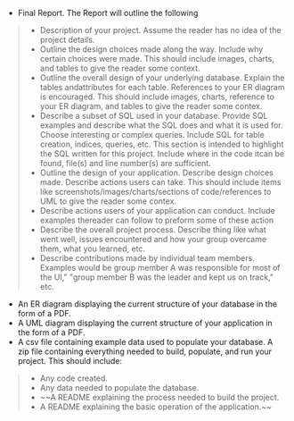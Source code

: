 
* Final Report. The Report will outline the following
> - Description of your project. Assume the reader has no idea of the project details.
> - Outline the design choices made along the way. Include why certain choices were made.  This should include images,  charts, and tables to give the reader some context.
> - Outline the overall design of your underlying database. Explain the tables andattributes  for  each  table.  References  to  your  ER  diagram  is  encouraged.  This should include images, charts, reference to your ER diagram, and tables to give the reader some contex.
> - Describe a subset of SQL used in your database. Provide SQL examples and describe what the SQL does and what it is used for. Choose interesting or complex queries. Include SQL for table creation, indices, queries, etc. This section is intended to highlight the SQL written for this project. Include where in the code itcan be found, file(s) and line number(s) are sufficient.
> - Outline the design of your application. Describe design choices made. Describe actions users can take. This should include items like screenshots/images/charts/sections of code/references to UML to give the reader some contex.
> - Describe  actions  users  of  your  application  can  conduct.  Include  examples  thereader can follow to preform some of these action
> - Describe the overall project process. Describe thing like what went well, issues encountered and how your group overcame them, what you learned, etc.
> - Describe  contributions  made  by  individual  team  members.  Examples  would  be group member A was responsible for most of the UI," "group member B was the leader and kept us on track," etc.

* An  ER  diagram  displaying  the  current  structure  of  your  database  in  the  form  of  a PDF.
* A UML diagram displaying the current structure of your application in the form of a PDF.
* A csv  file containing example data used to populate your database. A zip file containing everything needed to build, populate, and run your project. This should include: 
> - Any code created.
> - Any data needed to populate the database.
> - ~~A README explaining the process needed to build the project.
> - A README explaining the basic operation of the application.~~

